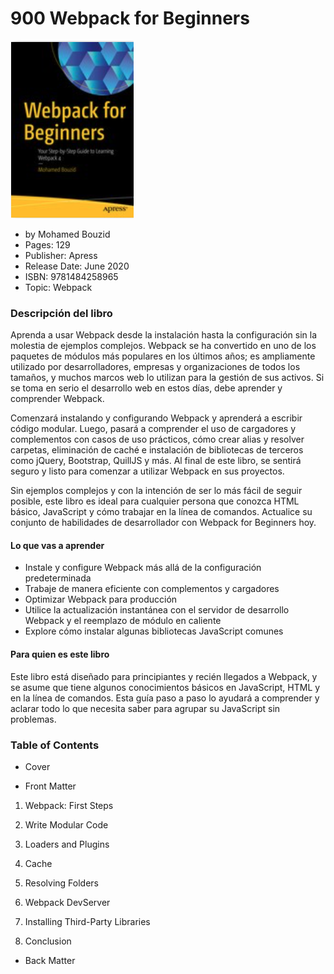 # 900 Webpack for Beginners

![900-portada](900-Webpack-for-Beginners/images/900-portada.png)

* by Mohamed Bouzid
* Pages: 129
* Publisher: Apress
* Release Date: June 2020
* ISBN: 9781484258965
* Topic: Webpack

### Descripción del libro

Aprenda a usar Webpack desde la instalación hasta la configuración sin la molestia de ejemplos complejos. Webpack se ha convertido en uno de los paquetes de módulos más populares en los últimos años; es ampliamente utilizado por desarrolladores, empresas y organizaciones de todos los tamaños, y muchos marcos web lo utilizan para la gestión de sus activos. Si se toma en serio el desarrollo web en estos días, debe aprender y comprender Webpack.

Comenzará instalando y configurando Webpack y aprenderá a escribir código modular. Luego, pasará a comprender el uso de cargadores y complementos con casos de uso prácticos, cómo crear alias y resolver carpetas, eliminación de caché e instalación de bibliotecas de terceros como jQuery, Bootstrap, QuillJS y más. Al final de este libro, se sentirá seguro y listo para comenzar a utilizar Webpack en sus proyectos.

Sin ejemplos complejos y con la intención de ser lo más fácil de seguir posible, este libro es ideal para cualquier persona que conozca HTML básico, JavaScript y cómo trabajar en la línea de comandos. Actualice su conjunto de habilidades de desarrollador con Webpack for Beginners hoy.

#### Lo que vas a aprender

* Instale y configure Webpack más allá de la configuración predeterminada
* Trabaje de manera eficiente con complementos y cargadores
* Optimizar Webpack para producción
* Utilice la actualización instantánea con el servidor de desarrollo Webpack y el reemplazo de módulo en caliente
* Explore cómo instalar algunas bibliotecas JavaScript comunes

#### Para quien es este libro

Este libro está diseñado para principiantes y recién llegados a Webpack, y se asume que tiene algunos conocimientos básicos en JavaScript, HTML y en la línea de comandos. Esta guía paso a paso lo ayudará a comprender y aclarar todo lo que necesita saber para agrupar su JavaScript sin problemas.

### Table of Contents

* Cover

* Front Matter

1. Webpack: First Steps

2. Write Modular Code

3. Loaders and Plugins

4. Cache

5. Resolving Folders

6. Webpack DevServer

7. Installing Third-Party Libraries

8. Conclusion

* Back Matter
